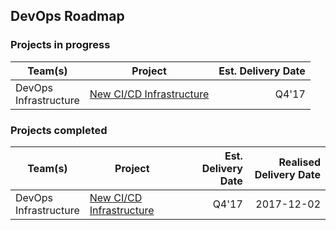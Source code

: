## DevOps Roadmap

### Projects in progress

| Team(s)                   | Project                  | Est. Delivery Date |
|---------------------------|--------------------------|-------------------:|
| DevOps<br/>Infrastructure | [New CI/CD Infrastructure](Ideation/CICD%20Pipeline.md) |              Q4'17 |

### Projects completed

| Team(s)                   | Project                  | Est. Delivery Date | Realised Delivery Date |
|---------------------------|--------------------------|-------------------:|-----------------------:|
| DevOps<br/>Infrastructure | [New CI/CD Infrastructure](Formalised/CICD%20Pipeline.md) | Q4'17              | 2017-12-02             |
